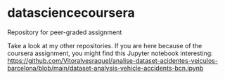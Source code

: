 # datasciencecoursera
Repository for peer-graded assignment

Take a look at my other repositories. If you are here because of the coursera assignment, you might find this Jupyter notebook interesting: 
https://github.com/Vitoralvesraquel/analise-dataset-acidentes-veiculos-barcelona/blob/main/dataset-analysis-vehicle-accidents-bcn.ipynb
